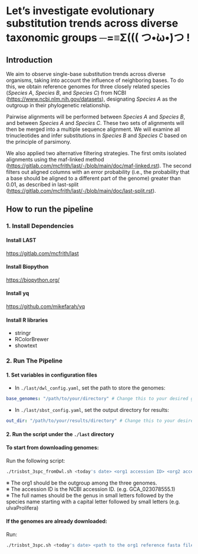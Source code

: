 # Let’s investigate evolutionary substitution trends across diverse taxonomic groups ─=≡Σ((( つ•̀ω•́)つ !

## Introduction
We aim to observe single-base substitution trends across diverse organisms, taking into account the influence of neighboring bases. To do this, we obtain reference genomes for three closely related species (_Species A_, _Species B_, and _Species C_) from NCBI (https://www.ncbi.nlm.nih.gov/datasets), designating _Species A_ as the outgroup in their phylogenetic relationship.

Pairwise alignments will be performed between _Species A_ and _Species B_, and between _Species A_ and _Species C_. These two sets of alignments will then be merged into a multiple sequence alignment. We will examine all trinucleotides and infer substitutions in _Species B_ and _Species C_ based on the principle of parsimony.

We also applied two alternative filtering strategies. The first omits isolated alignments using the maf-linked method (https://gitlab.com/mcfrith/last/-/blob/main/doc/maf-linked.rst). The second filters out aligned columns with an error probability (i.e., the probability that a base should be aligned to a different part of the genome) greater than 0.01, as described in last-split (https://gitlab.com/mcfrith/last/-/blob/main/doc/last-split.rst).

## How to run the pipeline

### 1. Install Dependencies
#### Install LAST
https://gitlab.com/mcfrith/last
#### Install Biopython
https://biopython.org/
#### Install yq
https://github.com/mikefarah/yq
#### Install R libraries
* stringr
* RColorBrewer
* showtext

### 2. Run The Pipeline
#### 1. Set variables in configuration files
* In `./last/dwl_config.yaml`, set the path to store the genomes:
```yaml
base_genomes: "/path/to/your/directory" # Change this to your desired genome storage path
```
* In `./last/sbst_config.yaml`, set the output directory for results:
```yaml
out_dir: "/path/to/your/results/directory" # Change this to your desired output path
```
#### 2. Run the script under the `./last` directory  

#### To start from downloading genomes:
Run the following script:
```bash
./trisbst_3spc_fromDwl.sh <today's date> <org1 accession ID> <org2 accession ID> <org3 accession ID> <org1 full name> <org2 full name> <org3 full name>
```
※ The org1 should be the outgroup among the three genomes.  
※ The accession ID is the NCBI accession ID. (e.g. GCA_023078555.1)  
※ The full names should be the genus in small letters followed by the species name starting with a capital letter followed by small letters (e.g. ulvaProlifera)  
#### If the genomes are already downloaded:
Run:
```bash
./trisbst_3spc.sh <today's date> <path to the org1 reference fasta file> <path to the org2 reference fasta file> <path to the org3 reference fasta file>
```